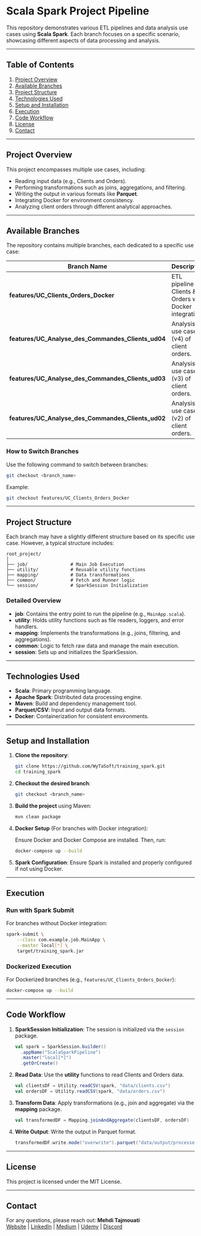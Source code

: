 # **Scala Spark Project Pipeline**

This repository demonstrates various ETL pipelines and data analysis use cases using **Scala Spark**. Each branch focuses on a specific scenario, showcasing different aspects of data processing and analysis.

---

## **Table of Contents**
1. [Project Overview](#project-overview)
2. [Available Branches](#available-branches)
3. [Project Structure](#project-structure)
4. [Technologies Used](#technologies-used)
5. [Setup and Installation](#setup-and-installation)
6. [Execution](#execution)
7. [Code Workflow](#code-workflow)
8. [License](#license)
9. [Contact](#contact)

---

## **Project Overview**

This project encompasses multiple use cases, including:
- Reading input data (e.g., Clients and Orders).
- Performing transformations such as joins, aggregations, and filtering.
- Writing the output in various formats like **Parquet**.
- Integrating Docker for environment consistency.
- Analyzing client orders through different analytical approaches.

---

## **Available Branches**

The repository contains multiple branches, each dedicated to a specific use case:

| Branch Name                                 | Description                                                  |
|---------------------------------------------|--------------------------------------------------------------|
| **features/UC_Clients_Orders_Docker**       | ETL pipeline for Clients & Orders with Docker integration.   |
| **features/UC_Analyse_des_Commandes_Clients_ud04** | Analysis use case (v4) of client orders.                     |
| **features/UC_Analyse_des_Commandes_Clients_ud03** | Analysis use case (v3) of client orders.                     |
| **features/UC_Analyse_des_Commandes_Clients_ud02** | Analysis use case (v2) of client orders.                     |

### **How to Switch Branches**

Use the following command to switch between branches:

```bash
git checkout <branch_name>
```

Example:

```bash
git checkout features/UC_Clients_Orders_Docker
```

---

## **Project Structure**

Each branch may have a slightly different structure based on its specific use case. However, a typical structure includes:

```plaintext
root_project/
│
├── job/                # Main Job Execution
├── utility/            # Reusable utility functions
├── mapping/            # Data transformations
├── common/             # Fetch and Runner logic
└── session/            # SparkSession Initialization
```

### **Detailed Overview**
- **job**: Contains the entry point to run the pipeline (e.g., `MainApp.scala`).
- **utility**: Holds utility functions such as file readers, loggers, and error handlers.
- **mapping**: Implements the transformations (e.g., joins, filtering, and aggregations).
- **common**: Logic to fetch raw data and manage the main execution.
- **session**: Sets up and initializes the SparkSession.

---

## **Technologies Used**
- **Scala**: Primary programming language.
- **Apache Spark**: Distributed data processing engine.
- **Maven**: Build and dependency management tool.
- **Parquet/CSV**: Input and output data formats.
- **Docker**: Containerization for consistent environments.

---

## **Setup and Installation**

1. **Clone the repository**:

   ```bash
   git clone https://github.com/WyTaSoft/training_spark.git
   cd training_spark
   ```

2. **Checkout the desired branch**:

   ```bash
   git checkout <branch_name>
   ```

3. **Build the project** using Maven:

   ```bash
   mvn clean package
   ```

4. **Docker Setup** (For branches with Docker integration):

   Ensure Docker and Docker Compose are installed. Then, run:

   ```bash
   docker-compose up --build
   ```

5. **Spark Configuration**: Ensure Spark is installed and properly configured if not using Docker.

---

## **Execution**

### **Run with Spark Submit**

For branches without Docker integration:

```bash
spark-submit \
    --class com.example.job.MainApp \
    --master local[*] \
    target/training_spark.jar
```

### **Dockerized Execution**

For Dockerized branches (e.g., `features/UC_Clients_Orders_Docker`):

```bash
docker-compose up --build
```

---

## **Code Workflow**

1. **SparkSession Initialization**:
   The session is initialized via the `session` package.

   ```scala
   val spark = SparkSession.builder()
     .appName("ScalaSparkPipeline")
     .master("local[*]")
     .getOrCreate()
   ```

2. **Read Data**:
   Use the **utility** functions to read Clients and Orders data.

   ```scala
   val clientsDF = Utility.readCSV(spark, "data/clients.csv")
   val ordersDF = Utility.readCSV(spark, "data/orders.csv")
   ```

3. **Transform Data**:
   Apply transformations (e.g., join and aggregate) via the **mapping** package.

   ```scala
   val transformedDF = Mapping.joinAndAggregate(clientsDF, ordersDF)
   ```

4. **Write Output**:
   Write the output in Parquet format.

   ```scala
   transformedDF.write.mode("overwrite").parquet("data/output/processed_orders")
   ```

---

## **License**
This project is licensed under the MIT License.

---

## **Contact**
For any questions, please reach out:
**Mehdi Tajmouati**  
[Website](https://www.wytasoft.com/wytasoft-group/) | [LinkedIn](https://www.linkedin.com/in/mtajmouati/) | [Medium](https://medium.com/@mehdi.tajmouati.wytasoft) | [Udemy](https://www.udemy.com/course/apache-spark-expertise-avancee/) | [Discord](https://discord.gg/NMtBzKFZ)
